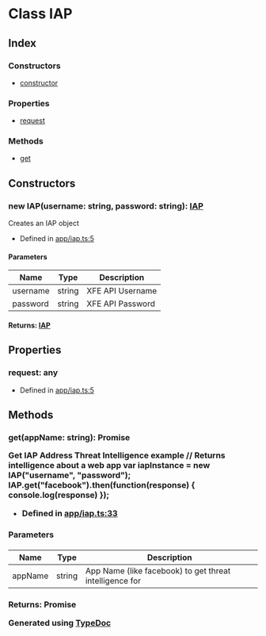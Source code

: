 # Class IAP


## Index

### Constructors
* [constructor](_app_iap_.iap.md#constructor)

### Properties
* [request](_app_iap_.iap.md#request)

### Methods
* [get](_app_iap_.iap.md#get)

## Constructors

### new IAP(username: string, password: string): [IAP](_app_iap_.iap.md)
Creates an IAP object  
* Defined in [app/iap.ts:5](https://github.com/ibm-xforce/xfe-node/blob/master/app/iap.ts#L5)


#### Parameters

| Name | Type | Description |
| ---- | ---- | ---- |
| username | string| XFE API Username |
| password | string| XFE API Password |

#### Returns: [IAP](_app_iap_.iap.md)

## Properties

### request: any

* Defined in [app/iap.ts:5](https://github.com/ibm-xforce/xfe-node/blob/master/app/iap.ts#L5)


## Methods

### get(appName: string): Promise<Object>
Get IAP Address Threat Intelligence example 
// Returns intelligence about a web app
var iapInstance = new IAP("username", "password");
IAP.get("facebook").then(function(response) {
  console.log(response)
});
  
* Defined in [app/iap.ts:33](https://github.com/ibm-xforce/xfe-node/blob/master/app/iap.ts#L33)


#### Parameters

| Name | Type | Description |
| ---- | ---- | ---- |
| appName | string| App Name (like facebook) to get threat intelligence for |

#### Returns: Promise<Object>


Generated using [TypeDoc](http://typedoc.io)
